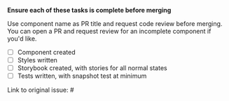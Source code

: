 **Ensure each of these tasks is complete before merging**

Use component name as PR title and request code review before merging. You can
open a PR and request review for an incomplete component if you'd like.

-   [ ] Component created
-   [ ] Styles written
-   [ ] Storybook created, with stories for all normal states
-   [ ] Tests written, with snapshot test at minimum

Link to original issue: #
